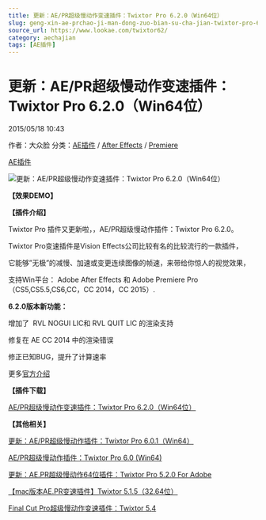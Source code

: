 ```yaml
---
title: 更新：AE/PR超级慢动作变速插件：Twixtor Pro 6.2.0（Win64位）
slug: geng-xin-ae-prchao-ji-man-dong-zuo-bian-su-cha-jian-twixtor-pro-6-2-0-win64wei
source_url: https://www.lookae.com/twixtor62/
category: aechajian
tags: [AE插件]
---
```

# 更新：AE/PR超级慢动作变速插件：Twixtor Pro 6.2.0（Win64位）

2015/05/18 10:43

作者：大众脸
分类：[AE插件](https://www.lookae.com/after-effects/aechajian/) / [After Effects](https://www.lookae.com/after-effects/) / [Premiere](https://www.lookae.com/qitarjcj/premierezy/)

[AE插件](https://www.lookae.com/tag/ae%e6%8f%92%e4%bb%b6/)

![更新：AE/PR超级慢动作变速插件：Twixtor Pro 6.2.0（Win64位）](https://www.lookae.com/wp-content/uploads/2014/06/twixtor6.jpg "更新：AE/PR超级慢动作变速插件：Twixtor Pro 6.2.0（Win64位）-LookAE.com")

**【效果DEMO】**

**【插件介绍】**

Twixtor Pro 插件又更新啦，，AE/PR超级慢动作插件：Twixtor Pro 6.2.0。

Twixtor Pro变速插件是Vision Effects公司比较有名的比较流行的一款插件，

它能够”无极”的减慢、加速或变更连续图像的帧速，来带给你惊人的视觉效果，

支持Win平台： Adobe After Effects 和 Adobe Premiere Pro （CS5,CS5.5,CS6,CC，CC 2014，CC 2015）.

**6.2.0版本新功能：**

增加了  RVL NOGUI LIC和 RVL QUIT LIC 的渲染支持

修复在 AE CC 2014 中的渲染错误

修正已知BUG，提升了计算速率

更多[官方介绍](http://revisionfx.com/products/twixtor/overview/)

**【插件下载】**

[AE/PR超级慢动作变速插件：Twixtor Pro 6.2.0（Win64位）](https://www.400gb.com/file/94409939)

**【其他相关】**

[更新：AE/PR超级慢动作插件：Twixtor Pro 6.0.1（Win64）](https://www.lookae.com/twixtor-601/)

[AE/PR超级慢动作插件：Twixtor Pro 6.0 (](https://www.lookae.com/twixtor6/)[Win64)](https://www.lookae.com/twixtor6/)

[更新：AE.PR超级慢动作64位插件：Twixtor Pro 5.2.0 For Adobe](https://www.lookae.com/twixtor-52/)

[【mac版本AE.PR变速插件】Twixtor 5.1.5（32.64位）](https://www.lookae.com/twixtor515/)

[Final Cut Pro超级慢动作变速插件：Twixtor 5.](https://www.lookae.com/fcpx-twixtor54/)[4](https://www.lookae.com/fcpx-twixtor54/)
